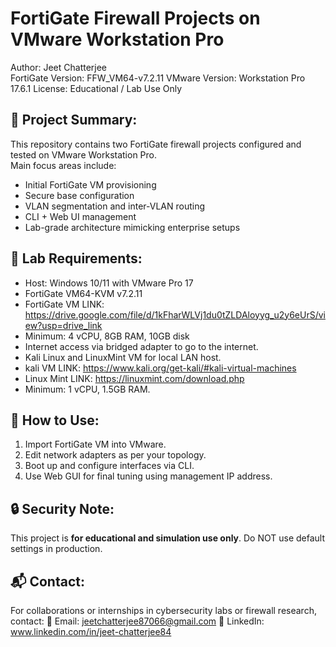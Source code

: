 FortiGate Firewall Projects on VMware Workstation Pro
=====================================================

Author: Jeet Chatterjee  
FortiGate Version: FFW_VM64-v7.2.11 
VMware Version: Workstation Pro 17.6.1 
License: Educational / Lab Use Only

🔰 Project Summary:
-------------------
This repository contains two FortiGate firewall projects configured and tested on VMware Workstation Pro.  
Main focus areas include:
- Initial FortiGate VM provisioning
- Secure base configuration
- VLAN segmentation and inter-VLAN routing
- CLI + Web UI management
- Lab-grade architecture mimicking enterprise setups

🧪 Lab Requirements:
--------------------
- Host: Windows 10/11 with VMware Pro 17
- FortiGate VM64-KVM v7.2.11
- FortiGate VM LINK: https://drive.google.com/file/d/1kFharWLVj1du0tZLDAloyyg_u2y6eUrS/view?usp=drive_link 
- Minimum: 4 vCPU, 8GB RAM, 10GB disk
- Internet access via bridged adapter to go to the internet. 
- Kali Linux and LinuxMint VM for local LAN host.
- kali VM LINK: https://www.kali.org/get-kali/#kali-virtual-machines
- Linux Mint LINK: https://linuxmint.com/download.php 
- Minimum: 1 vCPU, 1.5GB RAM. 

📎 How to Use:
--------------
1. Import FortiGate VM into VMware.
2. Edit network adapters as per your topology.
3. Boot up and configure interfaces via CLI.
4. Use Web GUI for final tuning using management IP address. 

🔒 Security Note:
-----------------
This project is **for educational and simulation use only**. Do NOT use default settings in production.

📬 Contact:
------------
For collaborations or internships in cybersecurity labs or firewall research, contact:
📧 Email: jeetchatterjee87066@gmail.com 
🔗 LinkedIn: www.linkedin.com/in/jeet-chatterjee84 
